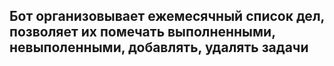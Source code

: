 ## Бот организовывает ежемесячный список дел, позволяет их помечать выполненными, невыполенными, добавлять, удалять задачи
